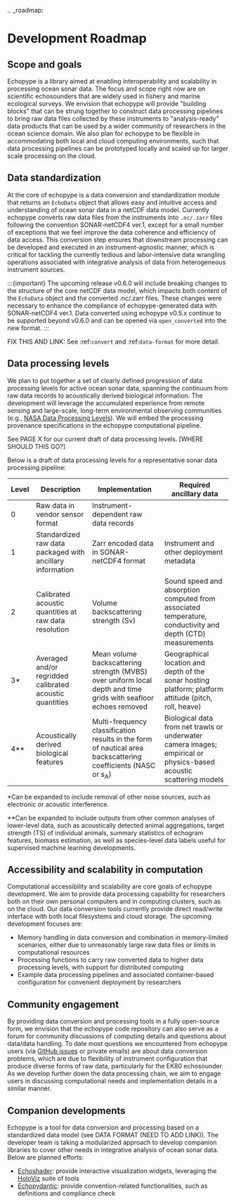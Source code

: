 .. _roadmap:

# Development Roadmap

## Scope and goals

Echopype is a library aimed at enabling interoperability and scalability in processing ocean sonar data. The focus and scope right now are on scientific echosounders that are widely used in fishery and marine ecological surveys. We envision that echopype will provide "building blocks" that can be strung together to construct data processing pipelines to bring raw data files collected by these instruments to "analysis-ready" data products that can be used by a wider community of researchers in the ocean science domain. We also plan for echopype to be flexible in accommodating both local and cloud computing environments, such that data processing pipelines can be prototyped locally and scaled up for larger scale processing on the cloud.


## Data standardization

At the core of echopype is a data conversion and standardization module that returns an `EchoData` object that allows easy and intuitive access and understanding of ocean sonar data in a netCDF data model. Currently echopype converts raw data files from the instruments into `.nc/.zarr` files following the convention SONAR-netCDF4 ver.1, except for a small number of exceptions that we feel improve the data coherence and efficiency of data access. This conversion step ensures that downstream processing can be developed and executed in an instrument-agnostic manner, which is critical for tackling the currently tedious and labor-intensive data wrangling operations associated with integrative analysis of data from heterogeneous instrument sources.

:::{important}
The upcoming release v0.6.0 will include breaking changes to the structure of the core netCDF data model, which impacts both content of the `EchoData` object and the converted .nc/.zarr files. These changes were necessary to enhance the compliance of echopype-generated data with SONAR-netCDF4 ver.1. Data converted using echopype v0.5.x continue to be supported beyond v0.6.0 and can be opened via `open_converted` into the new format.
:::

FIX THIS AND LINK: See :ref:`convert` and :ref:`data-format` for more detail.



## Data processing levels

We plan to put together a set of clearly defined progression of data processing levels for active ocean sonar data, spanning the continuum from raw data records to acoustically derived  biological information. The development will leverage the accumulated experience from remote sensing and large-scale, long-term environmental observing communities (e.g., [NASA Data Processing Levels](https://earthdata.nasa.gov/collaborate/open-data-services-and-software/data-information-policy/data-levels/)). We will embed the processing provenance specifications in the echopype computational pipeline.

See PAGE X for our current draft of data processing levels. [WHERE SHOULD THIS GO?]

Below is a draft of data processing levels for a representative sonar data processing pipeline:

| Level       | Description | Implementation | Required ancillary data |
| ----------- | ----------- | -------------- | ----------------------- |
| 0 | Raw data in vendor sensor format | Instrument-dependent raw data records |  |
| 1 | Standardized raw data packaged with ancillary information | Zarr encoded data in SONAR-netCDF4 format | Instrument and other deployment metadata |
| 2 | Calibrated acoustic quantities at raw data resolution | Volume backscattering strength (Sv) | Sound speed and absorption computed from associated temperature, conductivity and depth (CTD) measurements |
| 3* | Averaged and/or regridded calibrated acoustic quantities | Mean volume backscattering strength (MVBS) over uniform local depth and time grids with seafloor echoes removed | Geographical location and depth of the sonar hosting platform; platform attitude (pitch, roll, heave) |
| 4** | Acoustically derived biological features | Multi-frequency classification results in the form of nautical area backscattering coefficients (NASC or s<sub>A</sub>) | Biological data from net trawls or underwater camera images; empirical or physics-based acoustic scattering models |

*Can be expanded to include removal of other noise sources, such as electronic or acoustic interference.

**Can be expanded to include outputs from other common analyses of lower-level data, such as acoustically detected animal aggregations, target strength (TS) of individual animals, summary statistics of echogram features, biomass estimation, as well as species-level data labels useful for supervised machine learning developments.

<!-- [40] K. Heaney, B. Martin, J. Miksis-Olds, T. Moore, J. Warren, and M. Ainslie, “ADEON data processing specification. Version 1.0,” Technical report by Applied Ocean Sciences for Prime Contract No. M16PC00003, Apr. 2020. [Online]. Available: https://adeon.unh.edu/sites/default/files/user-uploads/ADEON_Data%20Processing_Specification_FINAL.pdf.
[41] IFREMER, “Processing Levels - Oceanographic Data,” Nov. 01, 2019. http://en.data.ifremer.fr/All-about-data/Data-management/Processing-levels.
[42] NEON, “Data Processing & Publication - Open Data to Understand our Ecosystems.” https://www.neonscience.org/data/about-data/data-processing-publication.
[43] OOI, “Ocean Observatories Initiative: Glossary - Data Terminology,” Ocean Observatories Initiative, Sep. 29, 2015. https://oceanobservatories.org/glossary/#DATATERMS. -->

## Accessibility and scalability in computation

Computational accessibility and scalability are core goals of echopype development. We aim to provide data processing capability for researchers both on their own personal computers and in computing clusters, such as on the cloud. Our data conversion tools currently provide direct read/write interface with both local filesystems and cloud storage. The upcoming development focuses are:
- Memory handling in data conversion and combination in memory-limited scenarios, either due to unreasonably large raw data files or limits in computational resources
- Processing functions to carry raw converted data to higher data processing levels, with support for distributed computing
- Example data processing pipelines and associated container-based configuration for convenient deployment by researchers


## Community engagement

By providing data conversion and processing tools in a fully open-source form, we envision that the echopype code repository can also serve as a forum for community discussions of computing details and questions about data/data handling. To date most questions we encountered from echopype users (via [GitHub issues](https://github.com/OSOceanAcoustics/echopype/issues) or private emails) are about data conversion problems, which are due to flexibility of instrument configuration that produce diverse forms of raw data, particularly for the EK80 echosounder. As we develop further down the data processing chain, we aim to engage users in discussing computational needs and implementation details in a similar manner.


## Companion developments

Echopype is a tool for data conversion and processing based on a standardized data model (see DATA FORMAT (NEED TO ADD LINK)). The developer team is taking a modularized approach to develop companion libraries to cover other needs in integrative analysis of ocean sonar data. Below are planned efforts:
- [Echoshader](https://github.com/OSOceanAcoustics/echoshader): provide interactive visualization widgets, leveraging the [HoloViz](https://holoviz.org/) suite of tools
- [Echopydantic](https://github.com/OSOceanAcoustics/echopydantic): provide convention-related functionalities, such as definitions and compliance check
